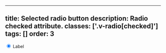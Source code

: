 <!--
 *              © 2025 Visa
 *
 * Licensed under the Apache License, Version 2.0 (the "License");
 * you may not use this file except in compliance with the License.
 * You may obtain a copy of the License at
 *
 *         http://www.apache.org/licenses/LICENSE-2.0
 *
 * Unless required by applicable law or agreed to in writing, software
 * distributed under the License is distributed on an "AS IS" BASIS,
 * WITHOUT WARRANTIES OR CONDITIONS OF ANY KIND, either express or implied.
 * See the License for the specific language governing permissions and
 * limitations under the License.
 *
 -->
---
title: Selected radio button
description: Radio checked attribute.
classes: ['.v-radio[checked]']
tags: []
order: 3
---

<div class="v-flex v-align-items-center v-gap-2">
  <input checked="" class="v-radio" id="radio-checked" name="radio-test-3" type="radio"/>
  <label class="v-label v-typography-label-large" for="radio-checked">
    Label
  </label>
</div>

